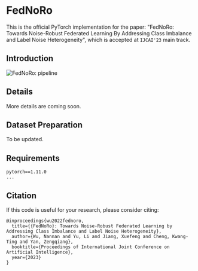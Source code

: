 # FedNoRo
This is the official PyTorch implementation for the paper: "FedNoRo: Towards Noise-Robust Federated Learning By Addressing Class Imbalance and Label Noise Heterogeneity", which is accepted at `IJCAI'23` main track.


## Introduction
![FedNoRo: pipeline](https://github.com/wnn2000/FedNoRo/blob/master/figures/Framework.png)

## Details

More details are coming soon.

## Dataset Preparation
To be updated.

## Requirements
```
pytorch==1.11.0
...
```

## Citation

If this code is useful for your research, please consider citing:

```shell
@inproceedings{wu2022fednoro,
  title={{FedNoRo}: Towards Noise-Robust Federated Learning by Addressing Class Imbalance and Label Noise Heterogeneity},
  author={Wu, Nannan and Yu, Li and Jiang, Xuefeng and Cheng, Kwang-Ting and Yan, Zengqiang},
  booktitle={Proceedings of International Joint Conference on Artificial Intelligence},
  year={2023}
}
  ```
